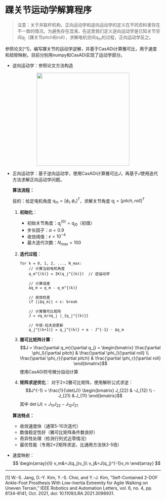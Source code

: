 # 踝关节运动学解算程序
> 注意：关于并联杆机构，正向运动学和逆向运动学的定义在不同资料里存在不一致的情况。为避免存在混淆，在这里我们定义逆向运动学是已知关节空间$q_j$（踝关节pitch和roll），求解电机空间$q_m$的过程，正向运动学反之。

参照论文[^1]，编写踝关节的运动学逆解，并基于CasADi计算雅可比，用于速度和扭矩映射。目前分别用numpy和CasADi实现了运动学部分。

- 逆向运动学：参照论文方法构造
<p align="center">
    <img src="img/ankle_ik.png" width="300">
</p>

- 正向运动学：基于逆向运动学，使用CasADi计算雅可比$J$，再基于$J$使用迭代方法求解正向运动学问题。
   
   **算法流程：**
   
   目的：给定电机角度 $q_m = [\phi_l, \phi_r]^T$，求解关节角度 $q_j = [pitch, roll]^T$
   
   1. **初始化**：
      - 初始关节角度：$q_j^{(0)} = q_{j0}$（初值）
      - 步长因子：$\alpha = 0.9$
      - 收敛阈值：$\epsilon = 10^{-4}$
      - 最大迭代次数：$N_{max} = 100$
   
   2. **迭代过程**：
      
      ```
      for k = 0, 1, 2, ..., N_max:
          // 计算当前电机角度
          q_m^{(k)} = IK(q_j^{(k)})  // 逆运动学
          
          // 计算误差
          Δq_m = q_m - q_m^{(k)}
          
          // 收敛检查
          if ||Δq_m|| < ε: break
          
          // 计算雅可比矩阵
          J = ∂q_m/∂q_j |_{q_j^{(k)}}
          
          // 牛顿-拉夫逊更新
          q_j^{(k+1)} = q_j^{(k)} + α · J^{-1} · Δq_m
      ```

   
   3. **雅可比矩阵计算**：
      $$J = \frac{\partial q_m}{\partial q_j} = \begin{bmatrix}
      \frac{\partial \phi_l}{\partial pitch} & \frac{\partial \phi_l}{\partial roll} \\
      \frac{\partial \phi_r}{\partial pitch} & \frac{\partial \phi_r}{\partial roll}
      \end{bmatrix}$$
      使用CasADi符号微分自动计算
   
   4. **矩阵求逆优化**：
      对于2×2雅可比矩阵，使用解析公式求逆：
      $$J^{-1} = \frac{1}{\det(J)} \begin{bmatrix}
      J_{22} & -J_{12} \\
      -J_{21} & J_{11}
      \end{bmatrix}$$
      其中 $\det(J) = J_{11}J_{22} - J_{12}J_{21}$
   
   **算法特点：**
   - 收敛速度快（通常5-10次迭代）
   - 数值稳定性好（雅可比矩阵条件数良好）
   - 奇异性处理（检测行列式近零情况）
   - 最优性能（专用2×2矩阵求逆，比通用方法快3-5倍）

- 速度映射：
$$
\begin{array}{ll}
v_m&=J(q_j)v_j\\
v_j&=J(q_j)^{-1}v_m
\end{array}
$$

---
[1] W.-S. Jang, D.-Y. Kim, Y.-S. Choi, and Y.-J. Kim, “Self-Contained 2-DOF Ankle-Foot Prosthesis With Low-Inertia Extremity for Agile Walking on Uneven Terrain,” IEEE Robotics and Automation Letters, vol. 6, no. 4, pp. 8134–8141, Oct. 2021, doi: 10.1109/LRA.2021.3098931.